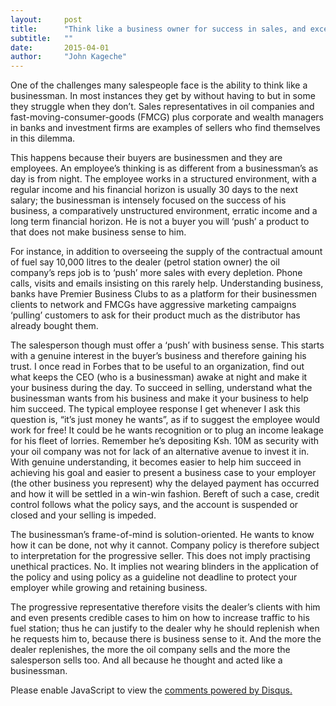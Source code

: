 ```yaml
---
layout:     post
title:      "Think like a business owner for success in sales, and excel"
subtitle:   ""
date:       2015-04-01
author:     "John Kageche"
---
```


<p>One of the challenges many salespeople face is the ability to think like a businessman.  In most instances they get by without having to but in some they struggle when they don’t. Sales representatives in oil companies and fast-moving-consumer-goods (FMCG) plus corporate and wealth managers in banks and investment firms are examples of sellers who find themselves in this dilemma.</p> 

<p>This happens because their buyers are businessmen and they are employees.  An employee’s thinking is as different from a businessman’s as day is from night. The employee works in a structured environment, with a regular income and his financial horizon is usually 30 days to the next salary; the businessman is intensely focused on the success of his business, a comparatively unstructured environment, erratic income and a long term financial horizon.  He is not a buyer you will ‘push’ a product to that does not make business sense to him.</p> 

<p>For instance, in addition to overseeing the supply of the contractual amount of fuel say 10,000 litres to the dealer (petrol station owner) the oil company’s reps job is to ‘push’ more sales with every depletion.  Phone calls, visits and emails insisting on this rarely help.   Understanding business, banks have Premier Business Clubs to as a platform for their businessmen clients to network and FMCGs have aggressive marketing campaigns ‘pulling’ customers to ask for their product much as the distributor has already bought them.</p>

<p>The salesperson though must offer a ‘push’ with business sense. This starts with a genuine interest in the buyer’s business and therefore gaining his trust. I once read in Forbes that to be useful to an organization, find out what keeps the CEO (who is a businessman) awake at night and make it your business during the day. To succeed in selling, understand what the businessman wants from his business and make it your business to help him succeed. The typical employee response I get whenever I ask this question is, “it’s just money he wants”, as if to suggest the employee would work for free!  It could be he wants recognition or to plug an income leakage for his fleet of lorries.
Remember he’s depositing Ksh. 10M as security with your oil company was not for lack of an alternative avenue to invest it in. With genuine understanding, it becomes easier to help him succeed in achieving his goal and easier to present a business case to your employer (the other business you represent) why the delayed payment has occurred and how it will be settled in a win-win fashion. Bereft of such a case, credit control follows what the policy says, and the account is suspended or closed and your selling is impeded.</p>

<p>The businessman’s frame-of-mind is solution-oriented. He wants to know how it can be done, not why it cannot. Company policy is therefore subject to interpretation for the progressive seller. This does not imply practising unethical practices. No. It implies not wearing blinders in the application of the policy and using policy as a guideline not deadline to protect your employer while growing and retaining business.</p>

<p>The progressive representative therefore visits the dealer’s clients with him and even presents credible cases to him on how to increase traffic to his fuel station; thus he can justify to the dealer why he should replenish when he requests him to, because there is business sense to it. And the more the dealer replenishes, the more the oil company sells and the more the salesperson sells too.  And all because he thought and acted like a businessman.</p>

<div id="disqus_thread"></div>
<script type="text/javascript">
    /* * * CONFIGURATION VARIABLES * * */
    var disqus_shortname = 'lendmeyourears';
    var disqus_identifier = '2015-04-01';
    
    /* * * DON'T EDIT BELOW THIS LINE * * */
    (function() {
        var dsq = document.createElement('script'); dsq.type = 'text/javascript'; dsq.async = true;
        dsq.src = '//' + disqus_shortname + '.disqus.com/embed.js';
        (document.getElementsByTagName('head')[0] || document.getElementsByTagName('body')[0]).appendChild(dsq);
    })();
</script>
<noscript>Please enable JavaScript to view the <a href="https://disqus.com/?ref_noscript" rel="nofollow">comments powered by Disqus.</a></noscript>
<script type="text/javascript"><!--
//<![CDATA[
	twatchData = 'page='+encodeURIComponent( window.location );
	if( typeof document.referrer != 'undefined' && document.referrer != '' ) {
		twatchData += '&ref='+encodeURIComponent( document.referrer );
	}
	twatchData += '&no_cookies=true';
	if( typeof screen.width != 'undefined' ) {
		twatchData += '&resolution='+screen.width+'x'+screen.height;
	}
	document.write('<scr'+'ipt type="text/javascript" '+
	'src="http://www.lendmeyourears.co.ke/twatch/remote/js_logger.php?'+twatchData+'">'+
	'</scr'+'ipt>');
//]]>
//--></script>